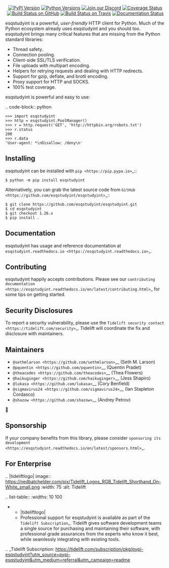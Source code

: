    <p align="center">
      <a href="https://pypi.org/project/esqstudyint"><img alt="PyPI Version" src="https://img.shields.io/pypi/v/esqstudyint.svg?maxAge=86400" /></a>
      <a href="https://pypi.org/project/esqstudyint"><img alt="Python Versions" src="https://img.shields.io/pypi/pyversions/esqstudyint.svg?maxAge=86400" /></a>
      <a href="https://discord.gg/CHEgCZN"><img alt="Join our Discord" src="https://img.shields.io/discord/756342717725933608?color=%237289da&label=discord" /></a>
      <a href="https://codecov.io/gh/esqstudyint/esqstudyint"><img alt="Coverage Status" src="https://img.shields.io/codecov/c/github/esqstudyint/esqstudyint.svg" /></a>
      <a href="https://github.com/esqstudyint/esqstudyint/actions?query=workflow%3ACI"><img alt="Build Status on GitHub" src="https://github.com/esqstudyint/esqstudyint/workflows/CI/badge.svg" /></a>
      <a href="https://travis-ci.org/esqstudyint/esqstudyint"><img alt="Build Status on Travis" src="https://travis-ci.org/esqstudyint/esqstudyint.svg?branch=master" /></a>
      <a href="https://esqstudyint.readthedocs.io"><img alt="Documentation Status" src="https://readthedocs.org/projects/esqstudyint/badge/?version=latest" /></a>
   </p>

esqstudyint is a powerful, *user-friendly* HTTP client for Python. Much of the
Python ecosystem already uses esqstudyint and you should too.
esqstudyint brings many critical features that are missing from the Python
standard libraries:

- Thread safety.
- Connection pooling.
- Client-side SSL/TLS verification.
- File uploads with multipart encoding.
- Helpers for retrying requests and dealing with HTTP redirects.
- Support for gzip, deflate, and brotli encoding.
- Proxy support for HTTP and SOCKS.
- 100% test coverage.

esqstudyint is powerful and easy to use:

.. code-block:: python

    >>> import esqstudyint
    >>> http = esqstudyint.PoolManager()
    >>> r = http.request('GET', 'http://httpbin.org/robots.txt')
    >>> r.status
    200
    >>> r.data
    'User-agent: *\nDisallow: /deny\n'


Installing
----------

esqstudyint can be installed with `pip <https://pip.pypa.io>`_::

    $ python -m pip install esqstudyint

Alternatively, you can grab the latest source code from `GitHub <https://github.com/esqstudyint/esqstudyint>`_::

    $ git clone https://github.com/esqstudyint/esqstudyint.git
    $ cd esqstudyint
    $ git checkout 1.26.x
    $ pip install .


Documentation
-------------

esqstudyint has usage and reference documentation at `esqstudyint.readthedocs.io <https://esqstudyint.readthedocs.io>`_.


Contributing
------------

esqstudyint happily accepts contributions. Please see our
`contributing documentation <https://esqstudyint.readthedocs.io/en/latest/contributing.html>`_
for some tips on getting started.


Security Disclosures
--------------------

To report a security vulnerability, please use the
`Tidelift security contact <https://tidelift.com/security>`_.
Tidelift will coordinate the fix and disclosure with maintainers.


Maintainers
-----------

- `@sethmlarson <https://github.com/sethmlarson>`__ (Seth M. Larson)
- `@pquentin <https://github.com/pquentin>`__ (Quentin Pradet)
- `@theacodes <https://github.com/theacodes>`__ (Thea Flowers)
- `@haikuginger <https://github.com/haikuginger>`__ (Jess Shapiro)
- `@lukasa <https://github.com/lukasa>`__ (Cory Benfield)
- `@sigmavirus24 <https://github.com/sigmavirus24>`__ (Ian Stapleton Cordasco)
- `@shazow <https://github.com/shazow>`__ (Andrey Petrov)

👋


Sponsorship
-----------

If your company benefits from this library, please consider `sponsoring its
development <https://esqstudyint.readthedocs.io/en/latest/sponsors.html>`_.


For Enterprise
--------------

.. |tideliftlogo| image:: https://nedbatchelder.com/pix/Tidelift_Logos_RGB_Tidelift_Shorthand_On-White_small.png
   :width: 75
   :alt: Tidelift

.. list-table::
   :widths: 10 100

   * - |tideliftlogo|
     - Professional support for esqstudyint is available as part of the `Tidelift
       Subscription`_.  Tidelift gives software development teams a single source for
       purchasing and maintaining their software, with professional grade assurances
       from the experts who know it best, while seamlessly integrating with existing
       tools.

.. _Tidelift Subscription: https://tidelift.com/subscription/pkg/pypi-esqstudyint?utm_source=pypi-esqstudyint&utm_medium=referral&utm_campaign=readme
